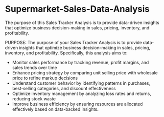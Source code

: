# Supermarket-Sales-Data-Analysis
The purpose of this Sales Tracker Analysis is to provide data-driven insights that optimize business decision-making in sales, pricing, inventory, and profitability.

PURPOSE: The purpose of your Sales Tracker Analysis is to provide data-driven insights that optimize
business decision-making in sales, pricing, inventory, and profitability. Specifically, this analysis aims to:

* Monitor sales performance by tracking revenue, profit margins, and sales trends over time
* Enhance pricing strategy by comparing unit selling price with wholesale price to refine markup
decisions
* Understand customer behavior by identifying patterns in purchases, best-selling categories, and
discount effectiveness
* Optimize inventory management by analyzing loss rates and returns, reducing stock waste
* Improve business efficiency by ensuring resources are allocated effectively based on data-backed
insights.

